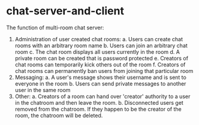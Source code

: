 # chat-server-and-client

The function of multi-room chat server:

1. Administration of user created chat rooms:
    a. Users can create chat rooms with an arbitrary room name
    b. Users can join an arbitrary chat room
    c. The chat room displays all users currently in the room
    d. A private room can be created that is password protected
    e. Creators of chat rooms can temporarily kick others out of the room
    f. Creators of chat rooms can permanently ban users from joining that particular room
2. Messaging:
    a. A user's message shows their username and is sent to everyone in the room
    b. Users can send private messages to another user in the same room
4. Other:
    a. Creators of a room can hand over 'creator' authority to a user in the chatroom and then leave the room.
    b. Disconnected users get removed from the chatroom. If they happen to be the creator of the room, the chatroom will be deleted.